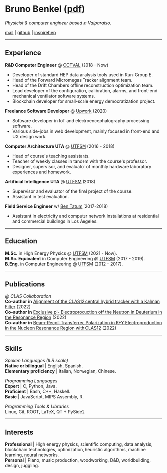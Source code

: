 # Bruno **Benkel** ([pdf](https://github.com/bleaktwig/cv/blob/gh-pages/latex_out/main.pdf))
*Physicist & computer engineer based in Valparaíso.*

[mail](mailto:bruno.benkel@gmail.com) \| [github](https://github.com/bleaktwig) \| [inspirehep](https://inspirehep.net/authors/2029166)

---
## **Exp**erience
**R&D Computer Engineer** @ [CCTVAL](https://cctval.usm.cl/en/home/) (2018 - Now)
* Developer of standard HEP data analysis tools used in Run-Group E.
* Head of the Forward Micromegas Tracker alignment team.
* Head of the Drift Chambers offline reconstruction optimization team.
* Lead developer of the configuration, calibration, alarms, and front-end mechanical ventilator software systems.
* Blockchain developer for small-scale energy democratization project.

**Freelance Software Developer** @ [Upwork](https://www.upwork.com/) (2020)
* Software developer in IoT and electroencephalography processing software.
* Various side-jobs in web development, mainly focused in front-end and UX design work.

**Computer Architecture UTA** @ [UTFSM](https://usm.cl/en/home/) (2016 - 2018)
* Head of course's teaching assistants.
* Teacher of weekly classes in tandem with the course's professor.
* Designer, supervisor, and evaluator of monthly hardware laboratory experiences and homework.

**Artificial Intelligence UTA** @ [UTFSM](https://usm.cl/en/home/) (2018)
* Supervisor and evaluator of the final project of the course.
* Assistant in test evaluation.

**Field Service Engineer** w/ [Ben Tatum](https://www.linkedin.com/in/ben-tatum-42011a149/) (2017-2018)
* Assistant in electricity and computer network installations at residential and commercial buildings in Los Angeles.

---
## **Edu**cation
**M.Sc.** in High Energy Physics @ [UTFSM](https://usm.cl/en/home/) (2021 - Now). \
**M.Sc. Equivalent** in Computer Engineering @ [UTFSM](https://usm.cl/en/home/) (2017 - 2019). \
**B.Eng.** in Computer Engineering @ [UTFSM](https://usm.cl/en/home/) (2012 - 2017).

---
## **Pub**lications
*@ CLAS Collaboration* \
**Co-author in** [Alignment of the CLAS12 central hybrid tracker with a Kalman Filter](https://inspirehep.net/literature/2134248) (2022) \
**Co-author in** [Exclusive  pi- Electroproduction off the Neutron in Deuterium in the Resonance Region](https://inspirehep.net/literature/2060593) (2022) \
**Co-author in** [Beam-Recoil Transferred Polarization in K+Y Electroproduction in the Nucleon Resonance Region with CLAS12](https://inspirehep.net/literature/2029164) (2022)

---
## **Ski**lls
*Spoken Languages (ILR scale)* \
    **Native or bilingual** | English, Spanish. \
    **Elementary proficiency** | Italian, Norwegian, Chinese.

*Programming Languages* \
    **Expert** | C, Python, Java. \
    **Proficient** | Bash, C++, Haskell. \
    **Basic** | JavaScript, MIPS Assembly, R.

*Programming Tools & Libraries* \
    Linux, Git, ROOT, LaTeX, QT + PySide2.

---
## **Int**erests
**Professional** | High energy physics, scientific computing, data analysis, blockchain technologies, optimization, heuristic algorithms, machine learning, neural networks. \
**Personal** | Piano, music production, woodworking, D&D, worldbuilding, design, juggling.
